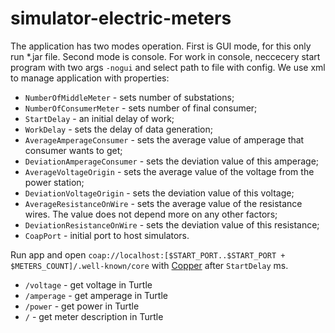 # simulator-electric-meters
The application has two modes operation. First is GUI mode, for this only run *.jar file. Second mode is console. For work in console, neccecery start program with two args `-nogui` and select path to file with config.
We use xml to manage application with properties:
* `NumberOfMiddleMeter` - sets number of substations;
* `NumberOfConsumerMeter` - sets number of final consumer;
* `StartDelay` - an initial delay of work;
* `WorkDelay` - sets the delay of data generation;
* `AverageAmperageConsumer` - sets the average value of amperage that consumer wants to get;
* `DeviationAmperageConsumer` - sets the deviation value of this amperage;
* `AverageVoltageOrigin` - sets the average value of the voltage from the power station;
* `DeviationVoltageOrigin` - sets the deviation value of this voltage;
* `AverageResistanceOnWire` - sets the average value of the resistance wires. The value does not depend more on any other factors;
* `DeviationResistanceOnWire` - sets the deviation value of this resistance;
* `CoapPort` - initial port to host simulators.

Run app and open `coap://localhost:[$START_PORT..$START_PORT + $METERS_COUNT]/.well-known/core` with [Copper](https://addons.mozilla.org/ru/firefox/addon/copper-270430/) after `StartDelay` ms. 

- `/voltage` - get voltage in Turtle
- `/amperage` - get amperage in Turtle
- `/power` - get power in Turtle
- `/` - get meter description in Turtle

